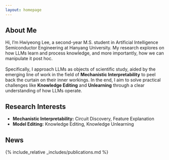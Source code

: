 ```yaml
---
layout: homepage
---
```


## About Me

Hi, I’m Hwiyeong Lee, a second-year M.S. student in Artificial Intelligence Semiconductor Engineering at Hanyang University. My research explores on how LLMs learn and process knowledge, and more importantly, how we can manipulate it post hoc. <br> <br>
Specifically, I approach LLMs as objects of scientific study, aided by the emerging line of work in the field of **Mechanistic Interpretability** to peel back the curtain on their inner workings. In the end, I aim to solve practical challenges like **Knowledge Editing** and **Unlearning** through a clear understanding of how LLMs operate.

## Research Interests

- **Mechanistic Interpretability:** Circuit Discovery, Feature Explanation
- **Model Editing:** Knowledge Editing, Knowledge Unlearning

## News

<!-- - **[Feb. 2020]** Our paper about incremental learning is accepted to CVPR 2020.
- **[Feb. 2020]** We will host the ACM Multimedia Asia 2020 conference in Singapore!
- **[Sept. 2019]** Our paper about few-shot learning is accepted to NeurIPS 2019.
- **[Mar. 2019]** Our paper about few-shot learning is accepted to CVPR 2019. -->

{% include_relative _includes/publications.md %}

<!-- {% include_relative _includes/services.md %} -->
